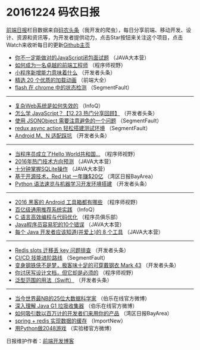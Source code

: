 # 20161224 码农日报

[前端日报](https://qdkfweb.cn/c/news)栏目数据来自[码农头条](https://toutiao.qdkfweb.cn/)（我开发的爬虫），每日分享前端、移动开发、设计、资源和资讯等，为开发者提供动力，点击Star按钮来关注这个项目，点击Watch来收听每日的更新[Github主页](https://github.com/kujian/frontendDaily)
* [你不一定能做对的JavaScript闭包面试题](https://toutiao.qdkfweb.cn/19375.html) （JAVA大本营）
* [如何成为一名卓越的前端工程师](https://toutiao.qdkfweb.cn/19395.html) （程序师视野）
* [小程序新增能力意味着什么](https://toutiao.qdkfweb.cn/19333.html) （开发者头条）
* [精选 20 个优质的加载动画](https://toutiao.qdkfweb.cn/19374.html) （前端大全）
* [flash 在 chrome 中的状态检测](https://toutiao.qdkfweb.cn/19391.html) （SegmentFault）

***
* [复杂Web系统是如何失效的](https://toutiao.qdkfweb.cn/19359.html) （InfoQ）
* [怎么学 JavaScript？【12.23 热门分享回顾】](https://toutiao.qdkfweb.cn/19390.html) （开发者头条）
* [使用 JSONObject 需要注意避免的一个问题](https://toutiao.qdkfweb.cn/19458.html) （SegmentFault）
* [redux async action 轻松搭建测试环境](https://toutiao.qdkfweb.cn/19393.html) （SegmentFault）
* [Android M、N 适配踩坑](https://toutiao.qdkfweb.cn/19381.html) （开发者头条）

***
* [当程序员成立了Hello World共和国…](https://toutiao.qdkfweb.cn/19396.html) （程序师视野）
* [2016年热门技术方向预测](https://toutiao.qdkfweb.cn/19377.html) （JAVA大本营）
* [十分钟掌握SQLite操作](https://toutiao.qdkfweb.cn/19376.html) （JAVA大本营）
* [基于开源技术，Red Hat 一年赚$20亿](https://toutiao.qdkfweb.cn/19365.html) （湾区日报BayArea）
* [Python 语法速览与机器学习开发环境搭建](https://toutiao.qdkfweb.cn/19388.html) （开发者头条）

***
* [2016 黑客的 Android 工具箱都有哪些](https://toutiao.qdkfweb.cn/19394.html) （程序师视野）
* [百亿级通用推荐系统实践](https://toutiao.qdkfweb.cn/19360.html) （InfoQ）
* [C 语言高效编程与代码优化](https://toutiao.qdkfweb.cn/19380.html) （程序员俱乐部）
* [Java程序员容易犯的10个错误](https://toutiao.qdkfweb.cn/19378.html) （JAVA大本营）
* [每个 Java 开发者应该知道(并爱上)的 8 个工具](https://toutiao.qdkfweb.cn/19379.html) （JAVA大本营）

***
* [Redis slots 迁移丢 key 问题排查](https://toutiao.qdkfweb.cn/19299.html) （开发者头条）
* [CI/CD 技能进阶路线](https://toutiao.qdkfweb.cn/19392.html) （SegmentFault）
* [变身钢铁侠不是梦，极客味十足的可穿戴钢衣 Mark 43](https://toutiao.qdkfweb.cn/19385.html) （开发者头条）
* [你讨厌写设计文档，但它却是必须的](https://toutiao.qdkfweb.cn/19398.html) （程序师视野）
* [泛型范围的用法（Swift）](https://toutiao.qdkfweb.cn/19382.html) （开发者头条）

***
* [当今世界最NB的25位大数据科学家](https://toutiao.qdkfweb.cn/19404.html) （伯乐在线官方微博）
* [深入理解 Java G1 垃圾收集器](https://toutiao.qdkfweb.cn/19402.html) （伯乐在线官方微博）
* [如何吸引数以百万计的开发者们来用你的产品](https://toutiao.qdkfweb.cn/19366.html) （湾区日报BayArea）
* [spring + redis 实现数据的缓存](https://toutiao.qdkfweb.cn/19361.html) （ImportNew）
* [用Python做2048游戏](https://toutiao.qdkfweb.cn/19399.html) （实验楼官方微博）

日报维护作者：[前端开发博客](https://qdkfweb.cn/) 